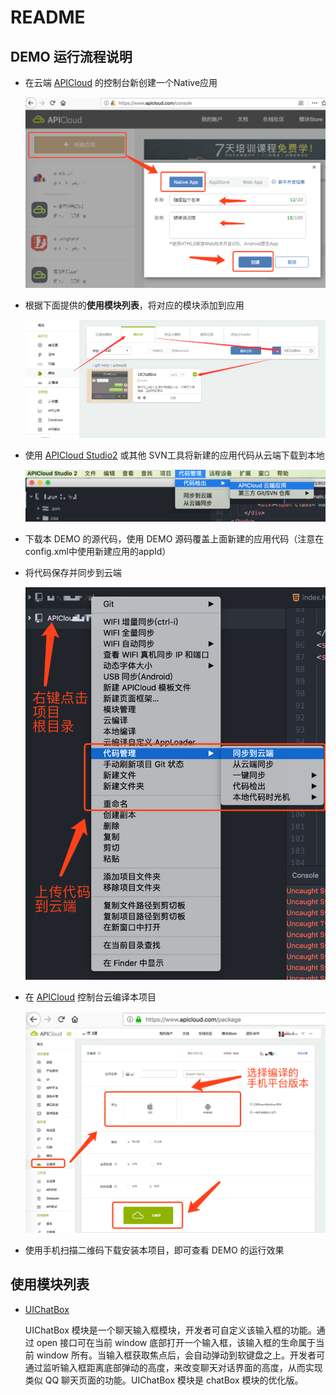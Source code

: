 # README

## DEMO 运行流程说明

- 在云端 [APICloud](https://www.apicloud.com) 的控制台新创建一个Native应用
	
	![创建应用](./readmeImgs/createApp.png)

- 根据下面提供的**使用模块列表**，将对应的模块添加到应用
	
	![添加模块](./readmeImgs/addModule.png)

- 使用 [APICloud Studio2](https://www.apicloud.com/devtools) 或其他 SVN工具将新建的应用代码从云端下载到本地
	
	![从云端下载应用](./readmeImgs/downApp.png)

- 下载本 DEMO 的源代码，使用 DEMO 源码覆盖上面新建的应用代码（注意在config.xml中使用新建应用的appId）

- 将代码保存并同步到云端
	
	![同步新代码到云端](./readmeImgs/uploadApp.png)

- 在 [APICloud](https://www.apicloud.com) 控制台云编译本项目
	
	![控制台云编译](./readmeImgs/buildApp.png)
	
- 使用手机扫描二维码下载安装本项目，即可查看 DEMO 的运行效果

## 使用模块列表

- [UIChatBox](https://docs.apicloud.com/Client-API/UI-Layout/UIChatBox)
	
	UIChatBox 模块是一个聊天输入框模块，开发者可自定义该输入框的功能。通过 open 接口可在当前 window 底部打开一个输入框，该输入框的生命属于当前 window 所有。当输入框获取焦点后，会自动弹动到软键盘之上。开发者可通过监听输入框距离底部弹动的高度，来改变聊天对话界面的高度，从而实现类似 QQ 聊天页面的功能。UIChatBox 模块是 chatBox 模块的优化版。